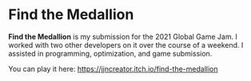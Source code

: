 # Find the Medallion

**Find the Medallion** is my submission for the 2021 Global Game Jam. I worked with two other developers on it over the course of a weekend. I assisted in programming, optimization, and game submission. 

You can play it here: https://jjncreator.itch.io/find-the-medallion
